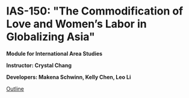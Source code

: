 # IAS-150: "The Commodification of Love and Women’s Labor in Globalizing Asia"
**Module for International Area Studies**

**Instructor: Crystal Chang**

**Developers: Makena Schwinn, Kelly Chen, Leo Li**

[Outline](https://docs.google.com/a/berkeley.edu/presentation/d/1ai0R142mIF6BoEXFx3r9YH_nvPwhDb3_5jZDwCOyku8/edit?usp=sharing)
